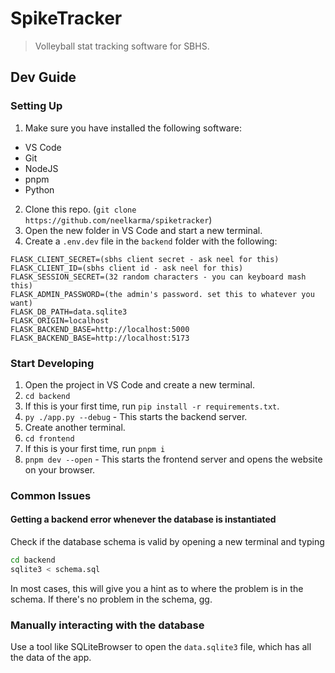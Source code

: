 # SpikeTracker

> Volleyball stat tracking software for SBHS.

## Dev Guide

### Setting Up

1. Make sure you have installed the following software:

- VS Code
- Git
- NodeJS
- pnpm
- Python

2. Clone this repo. (`git clone https://github.com/neelkarma/spiketracker`)
3. Open the new folder in VS Code and start a new terminal.
4. Create a `.env.dev` file in the `backend` folder with the following:

```
FLASK_CLIENT_SECRET=(sbhs client secret - ask neel for this)
FLASK_CLIENT_ID=(sbhs client id - ask neel for this)
FLASK_SESSION_SECRET=(32 random characters - you can keyboard mash this)
FLASK_ADMIN_PASSWORD=(the admin's password. set this to whatever you want)
FLASK_DB_PATH=data.sqlite3
FLASK_ORIGIN=localhost
FLASK_BACKEND_BASE=http://localhost:5000
FLASK_BACKEND_BASE=http://localhost:5173
```

### Start Developing

1. Open the project in VS Code and create a new terminal.
2. `cd backend`
3. If this is your first time, run `pip install -r requirements.txt`.
4. `py ./app.py --debug` - This starts the backend server.
5. Create another terminal.
6. `cd frontend`
7. If this is your first time, run `pnpm i`
8. `pnpm dev --open` - This starts the frontend server and opens the website on
   your browser.

### Common Issues

#### Getting a backend error whenever the database is instantiated

Check if the database schema is valid by opening a new terminal and typing

```sh
cd backend
sqlite3 < schema.sql
```

In most cases, this will give you a hint as to where the problem is in the
schema. If there's no problem in the schema, gg.

### Manually interacting with the database

Use a tool like SQLiteBrowser to open the `data.sqlite3` file, which has all the
data of the app.
